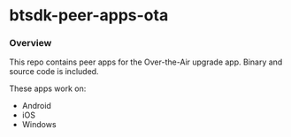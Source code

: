# btsdk-peer-apps-ota

### Overview

This repo contains peer apps for the Over-the-Air upgrade app. Binary and source code is included.

These apps work on:
- Android
- iOS
- Windows

